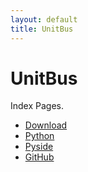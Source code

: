 ```yaml
---
layout: default
title: UnitBus
---
```


# UnitBus

Index Pages.

- [Download](https://unitbus.github.io/page/download)
- [Python](https://unitbus.github.io/page/python)
- [Pyside](https://unitbus.github.io/page/pyside)
- [GitHub](https://unitbus.github.io/page/github)
